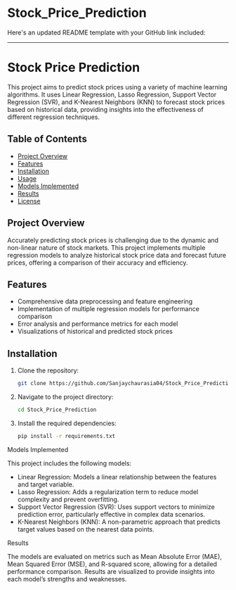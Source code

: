 ﻿# Stock_Price_Prediction

Here's an updated README template with your GitHub link included:

---

# Stock Price Prediction

This project aims to predict stock prices using a variety of machine learning algorithms. It uses Linear Regression, Lasso Regression, Support Vector Regression (SVR), and K-Nearest Neighbors (KNN) to forecast stock prices based on historical data, providing insights into the effectiveness of different regression techniques.

## Table of Contents

- [Project Overview](#project-overview)
- [Features](#features)
- [Installation](#installation)
- [Usage](#usage)
- [Models Implemented](#models-implemented)
- [Results](#results)
- [License](#license)

## Project Overview

Accurately predicting stock prices is challenging due to the dynamic and non-linear nature of stock markets. This project implements multiple regression models to analyze historical stock price data and forecast future prices, offering a comparison of their accuracy and efficiency.

## Features

- Comprehensive data preprocessing and feature engineering
- Implementation of multiple regression models for performance comparison
- Error analysis and performance metrics for each model
- Visualizations of historical and predicted stock prices

## Installation

1. Clone the repository:
   ```bash
   git clone https://github.com/Sanjaychaurasia04/Stock_Price_Prediction.git
   ```
2. Navigate to the project directory:
   ```bash
   cd Stock_Price_Prediction
   ```
3. Install the required dependencies:
   ```bash
   pip install -r requirements.txt
   ```


 Models Implemented

This project includes the following models:

- Linear Regression: Models a linear relationship between the features and target variable.
- Lasso Regression: Adds a regularization term to reduce model complexity and prevent overfitting.
- Support Vector Regression (SVR): Uses support vectors to minimize prediction error, particularly effective in complex data scenarios.
- K-Nearest Neighbors (KNN): A non-parametric approach that predicts target values based on the nearest data points.

Results

The models are evaluated on metrics such as Mean Absolute Error (MAE), Mean Squared Error (MSE), and R-squared score, allowing for a detailed performance comparison. Results are visualized to provide insights into each model’s strengths and weaknesses.

